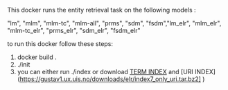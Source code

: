 This docker runs the entity retrieval task on the following models : 

"lm", "mlm", "mlm-tc", "mlm-all", "prms", "sdm", "fsdm","lm_elr", "mlm_elr", "mlm-tc_elr", "prms_elr", "sdm_elr", "fsdm_elr"

to run this docker follow these steps:
1. docker build . 
2. ./init
3. you can either run ./index  or 
   download [TERM INDEX](https://gustav1.ux.uis.no/downloads/elr/index7_stopped.tar.bz2) and [URI INDEX] (https://gustav1.ux.uis.no/downloads/elr/index7_only_uri.tar.bz2]
)
  
   

